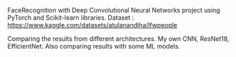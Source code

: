 FaceRecognition with Deep Convolutional Neural Networks project using PyTorch and Scikit-learn libraries.
Dataset : https://www.kaggle.com/datasets/atulanandjha/lfwpeople

Comparing the results from different architectures. My own CNN, ResNet18, EfficientNet. Also comparing results with some ML models.
